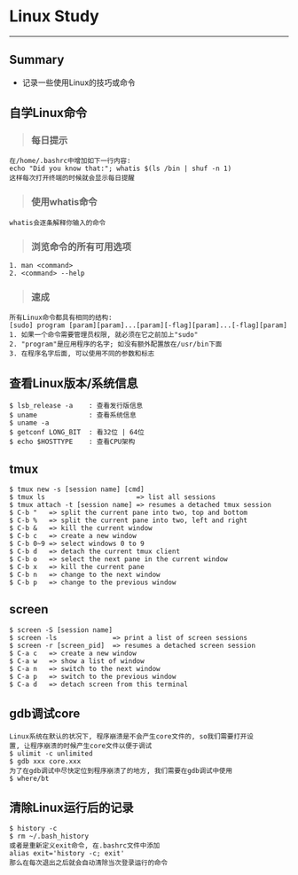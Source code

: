 # **Linux Study**
***



## **Summary**
 * 记录一些使用Linux的技巧或命令



## **自学Linux命令**
> ### **每日提示**
    在/home/.bashrc中增加如下一行内容:
    echo "Did you know that:"; whatis $(ls /bin | shuf -n 1)
    这样每次打开终端的时候就会显示每日提醒
> ### **使用whatis命令**
    whatis会逐条解释你输入的命令
> ### **浏览命令的所有可用选项**
    1. man <command>
    2. <command> --help
> ### **速成**
    所有Linux命令都具有相同的结构:
    [sudo] program [param][param]...[param][-flag][param]...[-flag][param]
    1. 如果一个命令需要管理员权限, 就必须在它之前加上"sudo"
    2. "program"是应用程序的名字; 如没有额外配置放在/usr/bin下面
    3. 在程序名字后面, 可以使用不同的参数和标志



## **查看Linux版本/系统信息**
    $ lsb_release -a    : 查看发行版信息
    $ uname             : 查看系统信息
    $ uname -a
    $ getconf LONG_BIT  : 看32位 | 64位
    $ echo $HOSTTYPE    : 查看CPU架构


## **tmux**
    $ tmux new -s [session name] [cmd]
    $ tmux ls                       => list all sessions
    $ tmux attach -t [session name] => resumes a detached tmux session 
    $ C-b "   => split the current pane into two, top and bottom
    $ C-b %   => split the current pane into two, left and right
    $ C-b &   => kill the current window
    $ C-b c   => create a new window
    $ C-b 0~9 => select windows 0 to 9
    $ C-b d   => detach the current tmux client 
    $ C-b o   => select the next pane in the current window 
    $ C-b x   => kill the current pane
    $ C-b n   => change to the next window 
    $ C-b p   => change to the previous window 



## **screen**
    $ screen -S [session name]
    $ screen -ls              => print a list of screen sessions
    $ screen -r [screen_pid]  => resumes a detached screen session
    $ C-a c   => create a new window
    $ C-a w   => show a list of window 
    $ C-a n   => switch to the next window
    $ C-a p   => switch to the previous window
    $ C-a d   => detach screen from this terminal



## **gdb调试core**
    Linux系统在默认的状况下, 程序崩溃是不会产生core文件的, so我们需要打开设
    置, 让程序崩溃的时候产生core文件以便于调试
    $ ulimit -c unlimited
    $ gdb xxx core.xxx
    为了在gdb调试中尽快定位到程序崩溃了的地方, 我们需要在gdb调试中使用
    $ where/bt



## **清除Linux运行后的记录**
    $ history -c
    $ rm ~/.bash_history 
    或者是重新定义exit命令, 在.bashrc文件中添加
    alias exit='history -c; exit'
    那么在每次退出之后就会自动清除当次登录运行的命令
